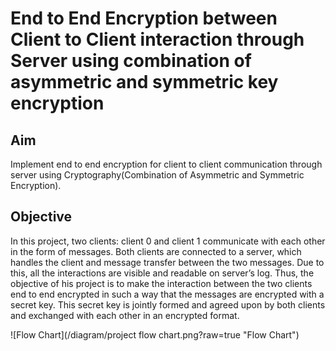 # End to End Encryption between Client to Client interaction through Server using combination of asymmetric and symmetric key encryption

##  Aim
Implement end to end encryption for client to client communication through server using Cryptography(Combination of Asymmetric and Symmetric Encryption).

##  Objective
In this project, two clients:  client 0 and client 1 communicate with each other in the form of messages. Both clients are connected to a server, which handles the client and message transfer between the two messages. Due to this, all the interactions are visible and readable on server’s log. 
Thus, the objective of his project is to make the interaction between the two clients end to end encrypted in such a way that the messages are encrypted with a secret key. This secret key is jointly formed and agreed upon by both clients and exchanged with each other in an encrypted format.

![Flow Chart](/diagram/project flow chart.png?raw=true "Flow Chart")
